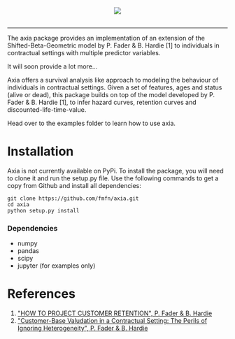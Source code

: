 <div align="center">
  <img src="https://github.com/fmfn/axia/blob/master/examples/axia-logo.png"><br><br>
</div>

-----------------

The axia package provides an implementation of an extension  of
the Shifted-Beta-Geometric model by P. Fader & B. Hardie [1] to individuals in
contractual settings with multiple predictor variables.

It will soon provide a lot more...

Axia offers a survival analysis like approach to modeling the
behaviour of individuals in contractual settings. Given a set of features, ages
and status (alive or dead), this package builds on top of the model developed
by P. Fader & B. Hardie [1], to infer hazard curves, retention curves and
discounted-life-time-value.

Head over to the examples folder to learn how to use axia.

Installation
======
Axia is not currently available on PyPi. To install the package,
you will need to clone it and run the setup.py file. Use the following commands to
get a copy from Github and install all dependencies:

    git clone https://github.com/fmfn/axia.git
    cd axia
    python setup.py install
### Dependencies
* numpy
* pandas
* scipy
* jupyter (for examples only)

References
===
1. ["HOW TO PROJECT CUSTOMER RETENTION", P. Fader & B. Hardie](https://faculty.wharton.upenn.edu/wp-content/uploads/2012/04/Fader_hardie_jim_07.pdf)
2. ["Customer-Base Valudation in a Contractual Setting: The Perils of Ignoring
Heterogeneity", P. Fader & B. Hardie](https://pdfs.semanticscholar.org/d620/c9a463b9d09d433e01ecec4db083bb4a2ac9.pdf?_ga=2.242218690.1394399945.1550257837-1536596951.1529000020)
